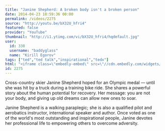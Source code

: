 ```yaml
---
title: "Janine Shepherd: A broken body isn't a broken person"
date: 2014-04-23 18:59:36 00:00
permalink: /videos/2275
source: "http://youtu.be/bX32U_hfri4"
featured: false
provider: "YouTube"
thumbnail: "http://i1.ytimg.com/vi/bX32U_hfri4/hqdefault.jpg"
user:
  id: 338
  username: "baddyglass"
  name: "Kirill Egorov"
tags: ["ted","ted talk","inspirational","tedx"]
html: "<iframe class=\"embedly-embed\" src=\"//cdn.embedly.com/widgets/media.html?src=http%3A%2F%2Fwww.youtube.com%2Fembed%2FbX32U_hfri4%3Fwmode%3Dtransparent%26feature%3Doembed&wmode=transparent&url=http%3A%2F%2Fwww.youtube.com%2Fwatch%3Fv%3DbX32U_hfri4&image=http%3A%2F%2Fi1.ytimg.com%2Fvi%2FbX32U_hfri4%2Fhqdefault.jpg&key=daaebf4d9cdd46779200162d0ca86e20&type=text%2Fhtml&schema=youtube\" width=\"854\" height=\"480\" scrolling=\"no\" frameborder=\"0\" allowfullscreen></iframe>"
id: 2275
---
```


Cross-country skier Janine Shepherd hoped for an Olympic medal — until she was hit by a truck during a training bike ride. She shares a powerful story about the human potential for recovery. Her message: you are not your body, and giving up old dreams can allow new ones to soar.

Janine Shepherd is a walking paraplegic; she is also a qualified pilot and aerobatics instructor, international speaker and author. Once voted as one of the world's most outstanding and inspirational people, Janine devotes her professional life to empowering others to overcome adversity.